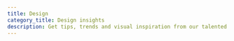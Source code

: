 ```yaml
---
title: Design
category_title: Design insights
description: Get tips, trends and visual inspiration from our talented artists.
---
```

